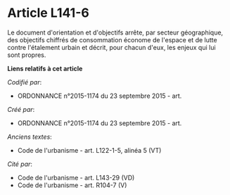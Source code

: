# Article L141-6

Le document d'orientation et d'objectifs arrête, par secteur géographique, des objectifs chiffrés de consommation économe de
l'espace et de lutte contre l'étalement urbain et décrit, pour chacun d'eux, les enjeux qui lui sont propres.

**Liens relatifs à cet article**

_Codifié par_:

  - ORDONNANCE n°2015-1174 du 23 septembre 2015 - art.

_Créé par_:

  - ORDONNANCE n°2015-1174 du 23 septembre 2015 - art.

_Anciens textes_:

  - Code de l'urbanisme - art. L122-1-5, alinéa 5 (VT)

_Cité par_:

  - Code de l'urbanisme - art. L143-29 (VD)
  - Code de l'urbanisme - art. R104-7 (V)
